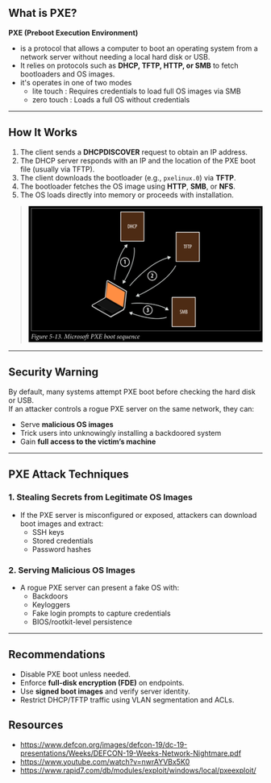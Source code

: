 ## What is PXE?

**PXE (Preboot Execution Environment)** 
- is a protocol that allows a computer to boot an operating system from a network server without needing a local hard disk or USB.  
- It relies on protocols such as **DHCP, TFTP, HTTP, or SMB** to fetch bootloaders and OS images.
- it's operates in one of two modes
   - lite touch : Requires credentials to load full OS images via SMB
   - zero touch : Loads a full OS without credentials

---

## How It Works

1. The client sends a **DHCPDISCOVER** request to obtain an IP address.
2. The DHCP server responds with an IP and the location of the PXE boot file (usually via TFTP).
3. The client downloads the bootloader (e.g., `pxelinux.0`) via **TFTP**.
4. The bootloader fetches the OS image using **HTTP**, **SMB**, or **NFS**.
5. The OS loads directly into memory or proceeds with installation.

> ![](images/PXE.png)

---

##  Security Warning

By default, many systems attempt PXE boot before checking the hard disk or USB.  
If an attacker controls a rogue PXE server on the same network, they can:
- Serve **malicious OS images**
- Trick users into unknowingly installing a backdoored system
- Gain **full access to the victim’s machine**

---

## PXE Attack Techniques

### 1. **Stealing Secrets from Legitimate OS Images**
- If the PXE server is misconfigured or exposed, attackers can download boot images and extract:
  - SSH keys  
  - Stored credentials  
  - Password hashes  

### 2. **Serving Malicious OS Images**
- A rogue PXE server can present a fake OS with:
  - Backdoors  
  - Keyloggers  
  - Fake login prompts to capture credentials  
  - BIOS/rootkit-level persistence

---

##  Recommendations

- Disable PXE boot unless needed.
- Enforce **full-disk encryption (FDE)** on endpoints.
- Use **signed boot images** and verify server identity.
- Restrict DHCP/TFTP traffic using VLAN segmentation and ACLs.

## Resources
 - https://www.defcon.org/images/defcon-19/dc-19-presentations/Weeks/DEFCON-19-Weeks-Network-Nightmare.pdf
 - https://www.youtube.com/watch?v=nwrAYVBx5K0
 - https://www.rapid7.com/db/modules/exploit/windows/local/pxeexploit/

